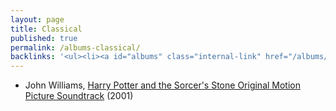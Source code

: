 ```yaml
---
layout: page
title: Classical
published: true
permalink: /albums-classical/
backlinks: '<ul><li><a id="albums" class="internal-link" href="/albums/">Albums</a></li></ul>'
---
```


* John Williams, [Harry Potter and the Sorcer's Stone Original Motion Picture Soundtrack](https://open.spotify.com/album/6zeHM5CV0CjcS0K8ouWE4N?si=EhDh2Rx8QVm_thAaoymKYw) (2001)
